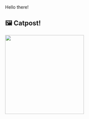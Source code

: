 Hello there!



## 🖼️ Catpost!

<sub>
    <img src="https://cdn2.thecatapi.com/images/tZCWO4oi2.jpg" height="256">
</sub>

